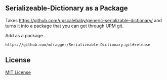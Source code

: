 ## Serializeable-Dictionary as a Package

Takes https://github.com/upscalebaby/generic-serializable-dictionary/ and turns it into a package that you can get through UPM git.

Add as a package

```https://github.com/mfragger/Serializeable-Dictionary.git#release```

## License

[MIT License](LICENSE)
